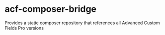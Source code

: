 # acf-composer-bridge
Provides a static composer repository that references all Advanced Custom Fields Pro versions
